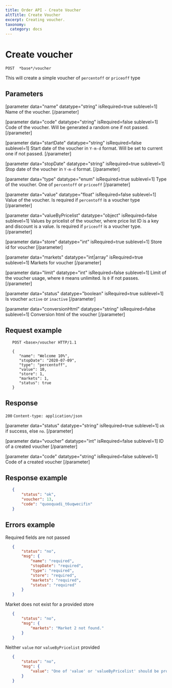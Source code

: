 ```yaml
---
title: Order API - Create Voucher
altTitle: Create Voucher
excerpt: Creating voucher.
taxonomy:
  category: docs
---
```


# Create voucher

```text
POST  *base*/voucher
```

This will create a simple voucher of `percentoff` or `priceoff` type

## Parameters

[parameter data="name" datatype="string" isRequired=true sublevel=1]
Name of the voucher.
[/parameter]

[parameter data="code" datatype="string" isRequired=false sublevel=1]
Code of the voucher. Will be generated a random one if not passed.
[/parameter]

[parameter data="startDate" datatype="string" isRequired=false sublevel=1]
Start date of the voucher in `Y-m-d` format. Will be set to current one if not passed.
[/parameter]

[parameter data="stopDate" datatype="string" isRequired=true sublevel=1]
Stop date of the voucher in `Y-m-d` format.
[/parameter]

[parameter data="type" datatype="enum" isRequired=true sublevel=1]
Type of the voucher. One of `percentoff` or `priceoff`
[/parameter]

[parameter data="value" datatype="float" isRequired=false sublevel=1]
Value of the voucher. Is required if `percentoff` is a voucher type
[/parameter]

[parameter data="valueByPricelist" datatype="object" isRequired=false sublevel=1]
Values by pricelist of the voucher, where price list ID is a key and discount is a value. Is required if `priceoff` is a voucher type.
[/parameter]

[parameter data="store" datatype="int" isRequired=true sublevel=1]
Store id for voucher
[/parameter]

[parameter data="markets" datatype="int|array" isRequired=true sublevel=1]
Markets for voucher 
[/parameter]

[parameter data="limit" datatype="int" isRequired=false sublevel=1]
Limit of the voucher usage, where `0` means unlimited. Is `0` if not passes.
[/parameter]

[parameter data="status" datatype="boolean" isRequired=true sublevel=1]
Is voucher `active` or `inactive`
[/parameter]

[parameter data="conversionHtml" datatype="string" isRequired=false sublevel=1]
Conversion html of the voucher
[/parameter]

## Request example

```http request
   POST <base>/voucher HTTP/1.1

   {
      "name": "Welcome 10%",
      "stopDate": "2020-07-09",
      "type": "percentoff",
      "value": 10,
      "store": 1,
      "markets": 1,
      "status": true
   }
```

<!--
```eval_rst
.. _order-api-create-voucher-response:
```
-->

## Response

`200` `Content-type: application/json`

[parameter data="status" datatype="string" isRequired=true sublevel=1]
``ok`` if success, else ``no``.
[/parameter]

[parameter data="voucher" datatype="int" isRequired=false sublevel=1]
ID of a created voucher
[/parameter]

[parameter data="code" datatype="string" isRequired=false sublevel=1]
Code of a created voucher
[/parameter]

## Response example

```json
   {
       "status": "ok",
       "voucher": 13,
       "code": "quooquadi_t6uqwecifin"
   }
```
## Errors example

Required fields are not passed
```json
   {
       "status": "no",
       "msg": {
           "name": "required",
           "stopDate": "required",
           "type": "required",
           "store": "required",
           "markets": "required",
           "status": "required"
       }
   }
```

Market does not exist for a provided store
```json
   {
       "status": "no",
       "msg": {
           "markets": "Market 2 not found."
       }
   }
```

Neither `value` nor `valueByPricelist` provided

```json
   {
       "status": "no",
       "msg": {
           "value": "One of 'value' or 'valueByPricelist' should be provided."
       }
   }
```
